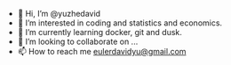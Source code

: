 - 👋 Hi, I’m @yuzhedavid
- 👀 I’m interested in coding and statistics and economics.
- 🌱 I’m currently learning docker, git and dusk.
- 💞️ I’m looking to collaborate on ...
- 📫 How to reach me eulerdavidyu@gmail.com

<!---
yuzhedavid/yuzhedavid is a ✨ special ✨ repository because its `README.md` (this file) appears on your GitHub profile.
You can click the Preview link to take a look at your changes.
--->
